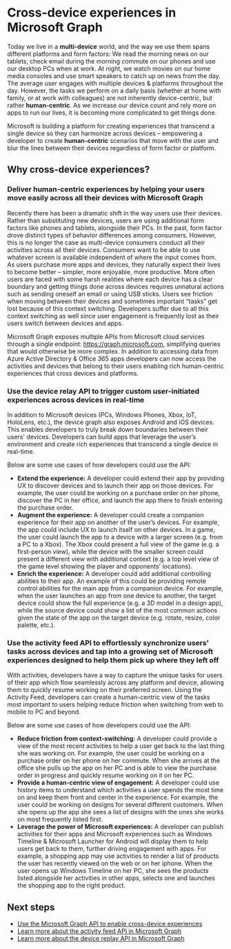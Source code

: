 # Cross-device experiences in Microsoft Graph

Today we live in a **multi-device** world, and the way we use them spans different platforms and form factors: We read the morning news on our tablets, check email during the morning commute on our phones and use our desktop PCs when at work. At night, we watch movies on our home media consoles and use smart speakers to catch up on news from the day. The average user engages with multiple devices & platforms throughout the day. However, the tasks we perform on a daily basis (whether at home with family, or at work with colleagues) are not inherently device-centric, but rather **human-centric**. As we increase our device count and rely more on apps to run our lives, it is becoming more complicated to get things done.

Microsoft is building a platform for creating experiences that transcend a single device so they can harmonize across devices – empowering a developer to create **human-centric** scenarios that move with the user and blur the lines between their devices regardless of form factor or platform.

## Why cross-device experiences?
### Deliver **human-centric** experiences by helping your users move easily across all their devices with Microsoft Graph

Recently there has been a dramatic shift in the way users use their devices. Rather than substituting new devices, users are using additional form factors like phones and tablets, alongside their PCs. In the past, form factor drove distinct types of behavior differences among consumers. However, this is no longer the case as multi-device consumers conduct all their activities across all their devices. Consumers want to be able to use whatever screen is available independent of where the input comes from.
As users purchase more apps and devices, they naturally expect their lives to become better – simpler, more enjoyable, more productive. More often users are faced with some harsh realities where each device has a clear boundary and getting things done across devices requires unnatural actions such as sending oneself an email or using USB sticks. Users see friction when moving between their devices and sometimes important “tasks” get lost because of this context switching. Developers suffer due to all this context switching as well since user engagement is frequently lost as their users switch between devices and apps.

Microsoft Graph exposes multiple APIs from Microsoft cloud services through a single endpoint: https://graph.microsoft.com, simplifying queries that would otherwise be more complex. In addition to accessing data from Azure Active Directory & Office 365 apps developers can now access the activities and devices that belong to their users enabling rich human-centric experiences that cross devices and platforms.

### Use the **device relay API** to trigger custom user-initiated experiences across devices in real-time
In addition to Microsoft devices (PCs, Windows Phones, Xbox, IoT, HoloLens, etc.), the device graph also exposes Android and iOS devices. This enables developers to truly break down boundaries between their users' devices. Developers can build apps that leverage the user’s environment and create rich experiences that transcend a single device in real-time. 

Below are some use cases of how developers could use the API:
* **Extend the experience:** A developer could extend their app by providing UX to discover devices and to launch  their app on those devices. For example, the user could be working on a purchase order on her phone, discover the PC in her office, and launch the app there to finish entering the purchase order.
* **Augment the experience:** A developer could create a companion experience for their app on another of the user’s devices. For example, the app could include UX to launch itself on other devices. In a game, the user could launch the app to a device with a larger screen (e.g. from a PC to a Xbox). The Xbox could present a full view of the game (e.g. a first-person view), while the device with the smaller screen could present a different view with additional context (e.g. a top level view of the game level showing the player and opponents' locations). 
* **Enrich the experience:** A developer could add additional controlling abilities to their app. An example of this could be providing remote control abilities for the main app from a companion device. For example, when the user launches an app from one device to another, the target device could show the full experience (e.g. a 3D model in a design app), while the source device could show a list of the most common actions given the state of the app on the target device (e.g. rotate, resize, color palette, etc.).

### Use the **activity feed API** to effortlessly synchronize users' tasks across devices and tap into a growing set of Microsoft experiences designed to help them pick up where they left off
With activities, developers have a way to capture the unique tasks for users of their app which flow seamlessly across any platform and device, allowing them to quickly resume working on their preferred screen. Using the Activity Feed, developers can create a human-centric view of the tasks most important to users helping reduce friction when switching from web to mobile to PC and beyond.  

Below are some use cases of how developers could use the API:
* **Reduce friction from context-switching:** A developer could provide a view of the most recent activities to help a user get back to the last thing she was working on. For example,  the user could be working on a purchase order on her phone on her commute. When she arrives at the office she pulls up the app on her PC and is able to view the purchase order in progress and quickly resume working on it on her PC. 
* **Provide a human-centric view of engagement:** A developer could use history items to understand which activities a user spends the most time on and keep them front and center in the experience. For example, the user could be working on designs for several different customers. When she opens up the app she sees a list of designs with the ones she works on most frequently listed first. 
* **Leverage the power of Microsoft experiences:** A developer can publish activities for their apps and Microsoft experiences such as Windows Timeline & Microsoft Launcher for Android will display them to help users get back to them, further driving engagement with apps.  For example, a shopping app may use activities to render a list of products the user has recently viewed on the web or on her iphone. When the user opens up Windows Timeline on her PC, she sees the products listed alongside her activities in other apps, selects one and launches the shopping app to the right product. 

## Next steps

- [Use the Microsoft Graph API to enable cross-device experiences](../api-reference/v1.0/resources/cross-device-reference-overview.md)
- [Learn more about the activity feed API in Microsoft Graph](activity-feed-concept-overview.md)
- [Learn more about the device replay API in Microsoft Graph](device-relay-concept-overview.md)
